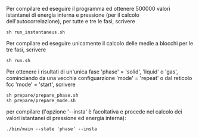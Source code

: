 Per compilare ed eseguire il programma ed ottenere 500000 valori istantanei di energia interna e pressione (per il calcolo dell'autocorrelazione), per tutte e tre le fasi, scrivere

	sh run_instantaneus.sh
	
Per compilare ed eseguire unicamente il calcolo delle medie a blocchi per le tre fasi, scrivere

	sh run.sh

Per ottenere i risultati di un'unica fase 'phase' = 'solid', 'liquid' o 'gas', cominciando da una vecchia configuarzione 'mode' = 'repeat' o dal reticolo fcc 'mode' = 'start', scrivere

	sh prepare/prepare_phase.sh
	sh prepare/prepare_mode.sh

per compilare (l'opzione '--insta' è facoltativa e procede nel calcolo dei valori istantanei di pressione ed energia interna):

	./bin/main --state 'phase' --insta
